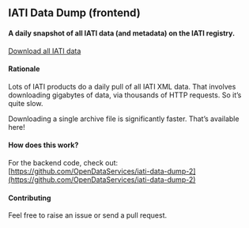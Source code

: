 ## IATI Data Dump (frontend)

#### A daily snapshot of all IATI data (and metadata) on the IATI registry.

[Download all IATI data](https://iati-data-dump.codeforiati.org/)

#### Rationale

Lots of IATI products do a daily pull of all IATI XML data. That involves downloading gigabytes of data, via thousands of HTTP requests. So it’s quite slow.

Downloading a single archive file is significantly faster. That’s available here!

#### How does this work?

For the backend code, check out:
[https://github.com/OpenDataServices/iati-data-dump-2](https://github.com/OpenDataServices/iati-data-dump-2)

#### Contributing

Feel free to raise an issue or send a pull request.
